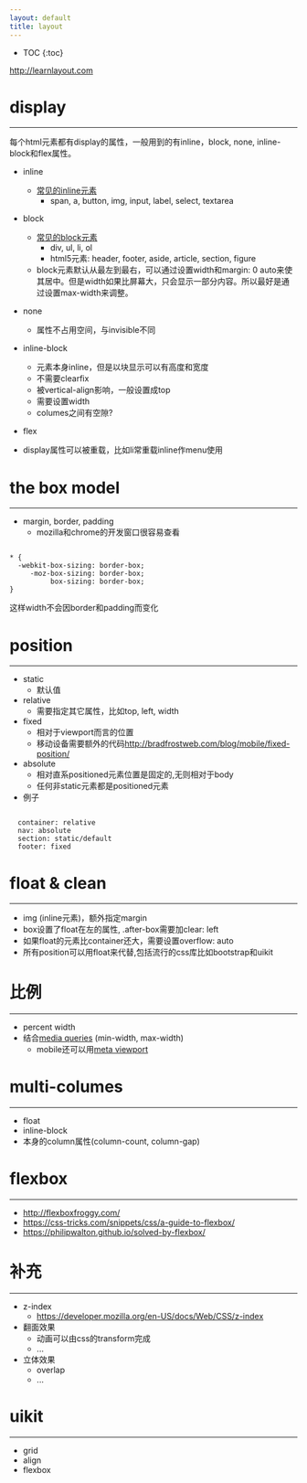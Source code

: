 ```yaml
---
layout: default
title: layout
---
```

* TOC
{:toc}

<http://learnlayout.com>

# display
---
每个html元素都有display的属性，一般用到的有inline，block, none, inline-block和flex属性。

- inline
  - [常见的inline元素](https://developer.mozilla.org/en-US/docs/Web/HTML/Inline_elemente)
    - span, a, button, img, input, label, select, textarea

- block
  - [常见的block元素](https://developer.mozilla.org/en-US/docs/Web/HTML/Block-level_elements)
    - div, ul, li, ol
    - html5元素: header, footer, aside, article, section, figure
  - block元素默认从最左到最右，可以通过设置width和margin: 0 auto来使其居中。但是width如果比屏幕大，只会显示一部分内容。所以最好是通过设置max-width来调整。

- none
  - 属性不占用空间，与invisible不同

- inline-block
  - 元素本身inline，但是以块显示可以有高度和宽度
  - 不需要clearfix
  - 被vertical-align影响，一般设置成top
  - 需要设置width
  - columes之间有空隙?

- flex
- display属性可以被重载，比如li常重载inline作menu使用

# the box model
---
- margin, border, padding
  - mozilla和chrome的开发窗口很容易查看

<pre><code>
* {
  -webkit-box-sizing: border-box;
     -moz-box-sizing: border-box;
          box-sizing: border-box;
}
</code></pre>

这样width不会因border和padding而变化

# position
---
- static
  - 默认值
- relative
  - 需要指定其它属性，比如top, left, width
- fixed
  - 相对于viewport而言的位置
  - 移动设备需要额外的代码<http://bradfrostweb.com/blog/mobile/fixed-position/>
- absolute
  - 相对直系positioned元素位置是固定的,无则相对于body
  - 任何非static元素都是positioned元素
- 例子
<pre><code>
  container: relative
  nav: absolute
  section: static/default
  footer: fixed
</code></pre>

# float & clean
---
- img (inline元素)，额外指定margin
- box设置了float在左的属性, .after-box需要加clear: left
- 如果float的元素比container还大，需要设置overflow: auto
- 所有position可以用float来代替,包括流行的css库比如bootstrap和uikit

# 比例
---
- percent width
- 结合[media queries](https://developer.mozilla.org/en-US/docs/CSS/Media_queries) (min-width, max-width)
  - mobile还可以用[meta viewport](https://dev.opera.com/articles/an-introduction-to-meta-viewport-and-viewport/)

# multi-columes
---
- float
- inline-block
- 本身的column属性(column-count, column-gap)

# flexbox
---
- <http://flexboxfroggy.com/>
- <https://css-tricks.com/snippets/css/a-guide-to-flexbox/>
- <https://philipwalton.github.io/solved-by-flexbox/>

# 补充
---
- z-index
  - <https://developer.mozilla.org/en-US/docs/Web/CSS/z-index>
- 翻面效果
  - 动画可以由css的transform完成
  - ...
- 立体效果
  - overlap
  - ...

# uikit
---
- grid
- align
- flexbox
